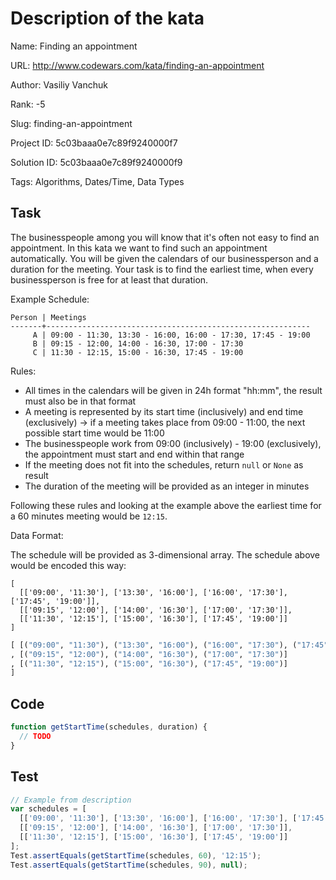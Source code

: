 # Description of the kata

Name: Finding an appointment

URL: http://www.codewars.com/kata/finding-an-appointment

Author: Vasiliy Vanchuk

Rank: -5

Slug: finding-an-appointment

Project ID: 5c03baaa0e7c89f9240000f7

Solution ID: 5c03baaa0e7c89f9240000f9

Tags: Algorithms, Dates/Time, Data Types

## Task

The businesspeople among you will know that it's often not easy to find an appointment. In this kata we want to find such an appointment automatically. You will be given the calendars of our businessperson and a duration for the meeting. Your task is to find the earliest time, when every businessperson is free for at least that duration.

Example Schedule:

```
Person | Meetings
-------+-----------------------------------------------------------
     A | 09:00 - 11:30, 13:30 - 16:00, 16:00 - 17:30, 17:45 - 19:00
     B | 09:15 - 12:00, 14:00 - 16:30, 17:00 - 17:30
     C | 11:30 - 12:15, 15:00 - 16:30, 17:45 - 19:00
```

Rules:

* All times in the calendars will be given in 24h format "hh:mm", the result must also be in that format
* A meeting is represented by its start time (inclusively) and end time (exclusively) -> if a meeting takes place from 09:00 - 11:00, the next possible start time would be 11:00
* The businesspeople work from 09:00 (inclusively) - 19:00 (exclusively), the appointment must start and end within that range
* If the meeting does not fit into the schedules, return `null` or `None` as result
* The duration of the meeting will be provided as an integer in minutes

Following these rules and looking at the example above the earliest time for a 60 minutes meeting would be `12:15`.

Data Format:

The schedule will be provided as 3-dimensional array. The schedule above would be encoded this way:

```
[
  [['09:00', '11:30'], ['13:30', '16:00'], ['16:00', '17:30'], ['17:45', '19:00']],
  [['09:15', '12:00'], ['14:00', '16:30'], ['17:00', '17:30']],
  [['11:30', '12:15'], ['15:00', '16:30'], ['17:45', '19:00']]
]
```
```haskell
[ [("09:00", "11:30"), ("13:30", "16:00"), ("16:00", "17:30"), ("17:45", "19:00")]
, [("09:15", "12:00"), ("14:00", "16:30"), ("17:00", "17:30")]
, [("11:30", "12:15"), ("15:00", "16:30"), ("17:45", "19:00")]
]
```

## Code

```javascript
function getStartTime(schedules, duration) {
  // TODO
}
```

## Test

```javascript
// Example from description
var schedules = [
  [['09:00', '11:30'], ['13:30', '16:00'], ['16:00', '17:30'], ['17:45', '19:00']],
  [['09:15', '12:00'], ['14:00', '16:30'], ['17:00', '17:30']],
  [['11:30', '12:15'], ['15:00', '16:30'], ['17:45', '19:00']]
];
Test.assertEquals(getStartTime(schedules, 60), '12:15');
Test.assertEquals(getStartTime(schedules, 90), null);
```

